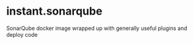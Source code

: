# instant.sonarqube
SonarQube docker image wrapped up with generally useful plugins and deploy code
